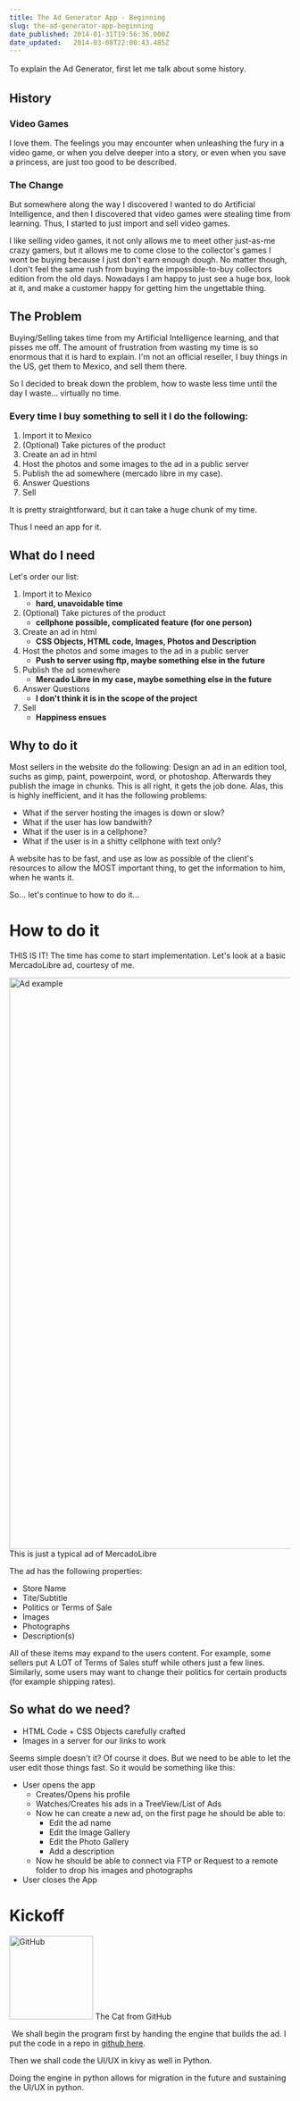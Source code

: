 ```yaml
---
title: The Ad Generator App - Beginning
slug: the-ad-generator-app-beginning
date_published: 2014-01-31T19:56:36.000Z
date_updated:   2014-03-08T22:00:43.485Z
---
```


<span style="line-height: 1.5em;">To explain the Ad Generator, first let me talk about some history.</span>
<h2>History</h2>
<h3>Video Games</h3>
I love them. The feelings you may encounter when unleashing the fury in a video game, or when you delve deeper into a story, or even when you save a princess, are just too good to be described.&nbsp;
<h3>The Change</h3>
But somewhere along the way I discovered I wanted to do Artificial Intelligence, and then I discovered that video games were stealing time from learning. Thus, I started to just import and sell video games.

I like selling video games, it not only allows me to meet other just-as-me crazy gamers, but it allows me to come close to the collector's games I wont be buying because I just don't earn enough dough. No matter though, I don't feel the same rush from buying the impossible-to-buy collectors edition from the old days. Nowadays I am happy to just see a huge box, look at it, and make a customer happy for getting him the ungettable thing.
<h2>The Problem</h2>
Buying/Selling takes time from my Artificial Intelligence learning, and that pisses me off. The amount of frustration from wasting my time is so enormous that it is hard to explain. I'm not an official reseller, I buy things in the US, get them to Mexico, and sell them there.

So I decided to break down the problem, how to waste less time until the day I waste... virtually no time.
<h3>Every time I buy something to sell it I do the following:</h3>
<ol>
	<li>Import it to Mexico</li>
	<li>(Optional) Take pictures of the product</li>
	<li>Create an ad in html</li>
	<li>Host the photos and some images to the ad in a public server</li>
	<li>Publish the ad somewhere (mercado libre in my case).</li>
	<li>Answer Questions</li>
	<li>Sell</li>
</ol>
It is pretty straightforward, but it can take a huge chunk of my time.

Thus I need an app for it.
<h2>What do I need</h2>
Let's order our list:
<ol>
	<li>Import it to Mexico
<ul>
	<li><strong>hard, unavoidable time</strong></li>
</ul>
</li>
	<li>(Optional) Take pictures of the product
<ul>
	<li><strong><strong>cellphone possible, complicated feature (for one person)</strong></strong>&nbsp;</li>
</ul>
</li>
	<li>Create an ad in html
<ul>
	<li><strong>CSS Objects, HTML code, Images, Photos and Description</strong></li>
</ul>
</li>
	<li>Host the photos and some images to the ad in a public server
<ul>
	<li><strong>Push to server using ftp, maybe something else in the future</strong></li>
</ul>
</li>
	<li>Publish the ad somewhere
<ul>
	<li><strong>Mercado Libre in my case, maybe something else in the future</strong></li>
</ul>
</li>
	<li>Answer Questions
<ul>
	<li><strong>I don't think it is in the scope of the project</strong></li>
</ul>
</li>
	<li>Sell
<ul>
	<li><strong>Happiness ensues</strong></li>
</ul>
</li>
</ol>
<h2>Why to do it</h2>
Most sellers in the website do the following: Design an ad in an edition tool, suchs as gimp, paint, powerpoint, word, or photoshop. Afterwards they publish the image in chunks. This is all right, it gets the job done. Alas, this is highly inefficient, and it has the following problems:
<ul>
	<li>What if the server hosting the images is down or slow?</li>
	<li>What if the user has low bandwith?</li>
	<li>What if the user is in a cellphone?</li>
	<li>What if the user is in a shitty cellphone with text only?</li>
</ul>
A website has to be fast, and use as low as possible of the client's resources to allow the MOST important thing, to get the information to him, when he wants it.

So... let's continue to how to do it...
<h1>How to do it</h1>
THIS IS IT! The time has come to start implementation. Let's look at a basic MercadoLibre ad, courtesy of me.

<a href="http://res.cloudinary.com/www-claudiordgz-com/image/upload/v1393991654/AdExample_ghwmbn.png"><img class="size-large wp-image-64" alt="Ad example" src="http://res.cloudinary.com/www-claudiordgz-com/image/upload/h_1024,w_526/v1393991654/AdExample_ghwmbn.png" width="526" height="1024" /></a> This is just a typical ad of MercadoLibre

The ad has the following properties:
<ul>
	<li>Store Name</li>
	<li>Tite/Subtitle</li>
	<li>Politics or Terms of Sale</li>
	<li>Images</li>
	<li>Photographs</li>
	<li>Description(s)</li>
</ul>
All of these items may expand to the users content. For example, some sellers put A LOT of Terms of Sales stuff while others just a few lines. Similarly, some users may want to change their politics for certain products (for example shipping rates).
<h2>So what do we need?</h2>
<ul>
	<li>HTML Code + CSS Objects carefully crafted</li>
	<li>Images in a server for our links to work</li>
</ul>
Seems simple doesn't it? Of course it does. But we need to be able to let the user edit those things fast. So it would be something like this:
<ul>
	<li>User opens the app
<ul>
	<li>Creates/Opens his profile</li>
	<li>Watches/Creates his ads in a TreeView/List of Ads</li>
	<li>Now he can create a new ad, on the first page he should be able to:
<ul>
	<li>Edit the ad name</li>
	<li>Edit the Image Gallery</li>
	<li>Edit the Photo Gallery</li>
	<li>Add a description</li>
</ul>
</li>
	<li>Now he should be able to connect via FTP or Request to a remote folder to drop his images and photographs</li>
</ul>
</li>
	<li>User closes the App</li>
</ul>
<h1>Kickoff</h1>
<a title="AdGenerator Repo" href="https://github.com/claudiordgz/AdGenerator" target="_blank"><img class="size-thumbnail wp-image-73" alt="GitHub" src="http://res.cloudinary.com/www-claudiordgz-com/image/upload/c_crop,h_512,w_512,x_0,y_0/h_150,w_150/v1393991651/blacktocat_ad3w8x.png" width="150" height="150" /></a> The Cat from GitHub

&nbsp;We shall begin the program first by handing the engine that builds the ad. I put the code in a repo in <a title="Ad Generator Repo" href="https://github.com/claudiordgz/AdGenerator" target="_blank">github&nbsp;here</a>.

Then we shall code the UI/UX in kivy as well in Python.

Doing the engine in python allows for migration in the future and sustaining the UI/UX in python.

